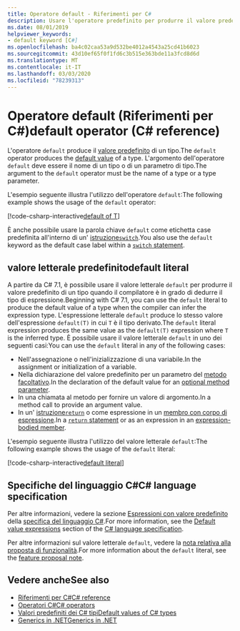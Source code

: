 ```yaml
---
title: Operatore default - Riferimenti per C#
description: Usare l'operatore predefinito per produrre il valore predefinito di un tipo
ms.date: 08/01/2019
helpviewer_keywords:
- default keyword [C#]
ms.openlocfilehash: ba4c02caa53a9d532be4012a4543a25cd41b6023
ms.sourcegitcommit: 43d10ef65f0f1fd6c3b515e363bde11a3fcd8d6d
ms.translationtype: MT
ms.contentlocale: it-IT
ms.lasthandoff: 03/03/2020
ms.locfileid: "78239313"
---
```

# <a name="default-operator-c-reference"></a><span data-ttu-id="8f032-103">Operatore default (Riferimenti per C#)</span><span class="sxs-lookup"><span data-stu-id="8f032-103">default operator (C# reference)</span></span>

<span data-ttu-id="8f032-104">L'operatore `default` produce il [valore predefinito](../builtin-types/default-values.md) di un tipo.</span><span class="sxs-lookup"><span data-stu-id="8f032-104">The `default` operator produces the [default value](../builtin-types/default-values.md) of a type.</span></span> <span data-ttu-id="8f032-105">L'argomento dell'operatore `default` deve essere il nome di un tipo o di un parametro di tipo.</span><span class="sxs-lookup"><span data-stu-id="8f032-105">The argument to the `default` operator must be the name of a type or a type parameter.</span></span>

<span data-ttu-id="8f032-106">L'esempio seguente illustra l'utilizzo dell'operatore `default`:</span><span class="sxs-lookup"><span data-stu-id="8f032-106">The following example shows the usage of the `default` operator:</span></span>

[!code-csharp-interactive[default of T](~/samples/snippets/csharp/language-reference/operators/DefaultOperator.cs#WithOperand)]

<span data-ttu-id="8f032-107">È anche possibile usare la parola chiave `default` come etichetta case predefinita all'interno di un' [istruzione`switch`](../keywords/switch.md).</span><span class="sxs-lookup"><span data-stu-id="8f032-107">You also use the `default` keyword as the default case label within a [`switch` statement](../keywords/switch.md).</span></span>

## <a name="default-literal"></a><span data-ttu-id="8f032-108">valore letterale predefinito</span><span class="sxs-lookup"><span data-stu-id="8f032-108">default literal</span></span>

<span data-ttu-id="8f032-109">A partire da C# 7.1, è possibile usare il valore letterale `default` per produrre il valore predefinito di un tipo quando il compilatore è in grado di dedurre il tipo di espressione.</span><span class="sxs-lookup"><span data-stu-id="8f032-109">Beginning with C# 7.1, you can use the `default` literal to produce the default value of a type when the compiler can infer the expression type.</span></span> <span data-ttu-id="8f032-110">L'espressione letterale `default` produce lo stesso valore dell'espressione `default(T)` in cui `T` è il tipo derivato.</span><span class="sxs-lookup"><span data-stu-id="8f032-110">The `default` literal expression produces the same value as the `default(T)` expression where `T` is the inferred type.</span></span> <span data-ttu-id="8f032-111">È possibile usare il valore letterale `default` in uno dei seguenti casi:</span><span class="sxs-lookup"><span data-stu-id="8f032-111">You can use the `default` literal in any of the following cases:</span></span>

- <span data-ttu-id="8f032-112">Nell'assegnazione o nell'inizializzazione di una variabile.</span><span class="sxs-lookup"><span data-stu-id="8f032-112">In the assignment or initialization of a variable.</span></span>
- <span data-ttu-id="8f032-113">Nella dichiarazione del valore predefinito per un parametro del [metodo facoltativo](../../methods.md#optional-parameters-and-arguments).</span><span class="sxs-lookup"><span data-stu-id="8f032-113">In the declaration of the default value for an [optional method parameter](../../methods.md#optional-parameters-and-arguments).</span></span>
- <span data-ttu-id="8f032-114">In una chiamata al metodo per fornire un valore di argomento.</span><span class="sxs-lookup"><span data-stu-id="8f032-114">In a method call to provide an argument value.</span></span>
- <span data-ttu-id="8f032-115">In un' [istruzione`return`](../keywords/return.md) o come espressione in un [membro con corpo di espressione](../../programming-guide/statements-expressions-operators/expression-bodied-members.md).</span><span class="sxs-lookup"><span data-stu-id="8f032-115">In a [`return` statement](../keywords/return.md) or as an expression in an [expression-bodied member](../../programming-guide/statements-expressions-operators/expression-bodied-members.md).</span></span>

<span data-ttu-id="8f032-116">L'esempio seguente illustra l'utilizzo del valore letterale `default`:</span><span class="sxs-lookup"><span data-stu-id="8f032-116">The following example shows the usage of the `default` literal:</span></span>

[!code-csharp-interactive[default literal](~/samples/snippets/csharp/language-reference/operators/DefaultOperator.cs#DefaultLiteral)]

## <a name="c-language-specification"></a><span data-ttu-id="8f032-117">Specifiche del linguaggio C#</span><span class="sxs-lookup"><span data-stu-id="8f032-117">C# language specification</span></span>

<span data-ttu-id="8f032-118">Per altre informazioni, vedere la sezione [Espressioni con valore predefinito](~/_csharplang/spec/expressions.md#default-value-expressions) della [specifica del linguaggio C#](~/_csharplang/spec/introduction.md).</span><span class="sxs-lookup"><span data-stu-id="8f032-118">For more information, see the [Default value expressions](~/_csharplang/spec/expressions.md#default-value-expressions) section of the [C# language specification](~/_csharplang/spec/introduction.md).</span></span>

<span data-ttu-id="8f032-119">Per altre informazioni sul valore letterale `default`, vedere la [nota relativa alla proposta di funzionalità](~/_csharplang/proposals/csharp-7.1/target-typed-default.md).</span><span class="sxs-lookup"><span data-stu-id="8f032-119">For more information about the `default` literal, see the [feature proposal note](~/_csharplang/proposals/csharp-7.1/target-typed-default.md).</span></span>

## <a name="see-also"></a><span data-ttu-id="8f032-120">Vedere anche</span><span class="sxs-lookup"><span data-stu-id="8f032-120">See also</span></span>

- [<span data-ttu-id="8f032-121">Riferimenti per C#</span><span class="sxs-lookup"><span data-stu-id="8f032-121">C# reference</span></span>](../index.md)
- [<span data-ttu-id="8f032-122">Operatori C#</span><span class="sxs-lookup"><span data-stu-id="8f032-122">C# operators</span></span>](index.md)
- [<span data-ttu-id="8f032-123">Valori predefiniti dei C# tipi</span><span class="sxs-lookup"><span data-stu-id="8f032-123">Default values of C# types</span></span>](../builtin-types/default-values.md)
- [<span data-ttu-id="8f032-124">Generics in .NET</span><span class="sxs-lookup"><span data-stu-id="8f032-124">Generics in .NET</span></span>](../../../standard/generics/index.md)

